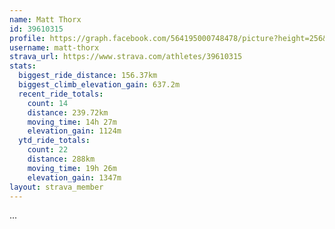 ```yaml
---
name: Matt Thorx
id: 39610315
profile: https://graph.facebook.com/564195000748478/picture?height=256&width=256
username: matt-thorx
strava_url: https://www.strava.com/athletes/39610315
stats:
  biggest_ride_distance: 156.37km
  biggest_climb_elevation_gain: 637.2m
  recent_ride_totals:
    count: 14
    distance: 239.72km
    moving_time: 14h 27m
    elevation_gain: 1124m
  ytd_ride_totals:
    count: 22
    distance: 288km
    moving_time: 19h 26m
    elevation_gain: 1347m
layout: strava_member
--- 
```

...
